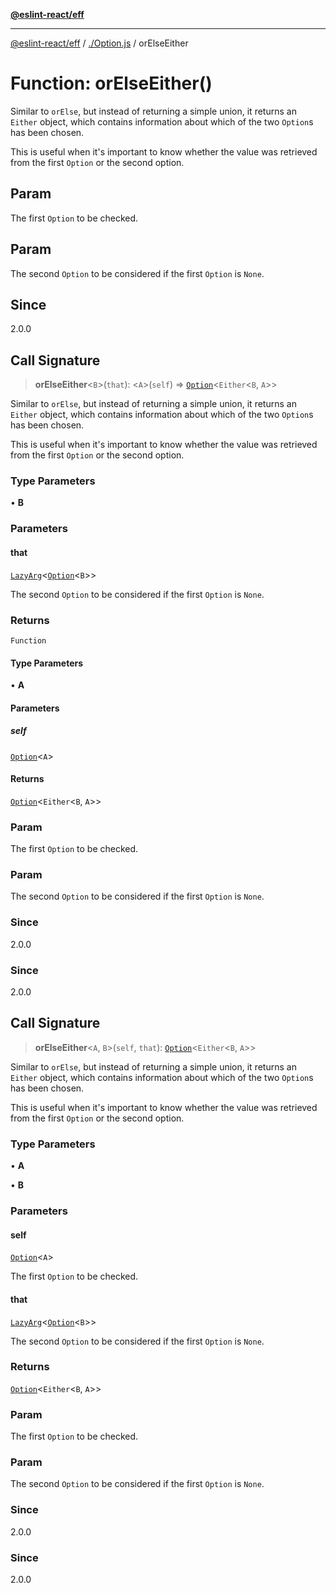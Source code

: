 [**@eslint-react/eff**](../../README.md)

***

[@eslint-react/eff](../../README.md) / [./Option.js](../README.md) / orElseEither

# Function: orElseEither()

Similar to `orElse`, but instead of returning a simple union, it returns an `Either` object,
which contains information about which of the two `Option`s has been chosen.

This is useful when it's important to know whether the value was retrieved from the first `Option` or the second option.

## Param

The first `Option` to be checked.

## Param

The second `Option` to be considered if the first `Option` is `None`.

## Since

2.0.0

## Call Signature

> **orElseEither**\<`B`\>(`that`): \<`A`\>(`self`) => [`Option`](../type-aliases/Option.md)\<`Either`\<`B`, `A`\>\>

Similar to `orElse`, but instead of returning a simple union, it returns an `Either` object,
which contains information about which of the two `Option`s has been chosen.

This is useful when it's important to know whether the value was retrieved from the first `Option` or the second option.

### Type Parameters

• **B**

### Parameters

#### that

[`LazyArg`](../../namespaces/F/interfaces/LazyArg.md)\<[`Option`](../type-aliases/Option.md)\<`B`\>\>

The second `Option` to be considered if the first `Option` is `None`.

### Returns

`Function`

#### Type Parameters

• **A**

#### Parameters

##### self

[`Option`](../type-aliases/Option.md)\<`A`\>

#### Returns

[`Option`](../type-aliases/Option.md)\<`Either`\<`B`, `A`\>\>

### Param

The first `Option` to be checked.

### Param

The second `Option` to be considered if the first `Option` is `None`.

### Since

2.0.0

### Since

2.0.0

## Call Signature

> **orElseEither**\<`A`, `B`\>(`self`, `that`): [`Option`](../type-aliases/Option.md)\<`Either`\<`B`, `A`\>\>

Similar to `orElse`, but instead of returning a simple union, it returns an `Either` object,
which contains information about which of the two `Option`s has been chosen.

This is useful when it's important to know whether the value was retrieved from the first `Option` or the second option.

### Type Parameters

• **A**

• **B**

### Parameters

#### self

[`Option`](../type-aliases/Option.md)\<`A`\>

The first `Option` to be checked.

#### that

[`LazyArg`](../../namespaces/F/interfaces/LazyArg.md)\<[`Option`](../type-aliases/Option.md)\<`B`\>\>

The second `Option` to be considered if the first `Option` is `None`.

### Returns

[`Option`](../type-aliases/Option.md)\<`Either`\<`B`, `A`\>\>

### Param

The first `Option` to be checked.

### Param

The second `Option` to be considered if the first `Option` is `None`.

### Since

2.0.0

### Since

2.0.0
